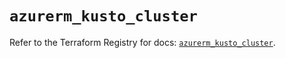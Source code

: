 # `azurerm_kusto_cluster`

Refer to the Terraform Registry for docs: [`azurerm_kusto_cluster`](https://registry.terraform.io/providers/hashicorp/azurerm/3.112.0/docs/resources/kusto_cluster).
